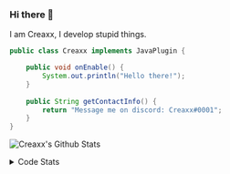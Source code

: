 ### Hi there 👋

I am Creaxx, I develop stupid things. 

```java
public class Creaxx implements JavaPlugin {

    public void onEnable() {
        System.out.println("Hello there!");
    }
    
    public String getContactInfo() {
        return "Message me on discord: Creaxx#0001";
    }
}
```

![Creaxx's Github Stats](https://github-readme-stats.vercel.app/api?username=CreaxxOG&show_icons=true&theme=dark&count_private=true)

<details>
  <summary>Code Stats</summary>

<!--START_SECTION:waka-->
![Code Time](http://img.shields.io/badge/Code%20Time-863%20hrs%2054%20mins-blue)

![Lines of code](https://img.shields.io/badge/From%20Hello%20World%20I%27ve%20Written-3%20Thousand%20lines%20of%20code-blue)

**🐱 My GitHub Data** 

> 🏆 482 Contributions in the Year 2022
 > 
> 📦 227.2 kB Used in GitHub's Storage 
 > 
> 🚫 Not Opted to Hire
 > 
> 📜 3 Public Repositories 
 > 
> 🔑 2 Private Repositories  
 > 
**I'm a Night 🦉** 

```text
🌞 Morning    8 commits      ░░░░░░░░░░░░░░░░░░░░░░░░░   2.65% 
🌆 Daytime    126 commits    ██████████░░░░░░░░░░░░░░░   41.72% 
🌃 Evening    147 commits    ████████████░░░░░░░░░░░░░   48.68% 
🌙 Night      21 commits     █░░░░░░░░░░░░░░░░░░░░░░░░   6.95%

```
📅 **I'm Most Productive on Tuesday** 

```text
Monday       52 commits     ████░░░░░░░░░░░░░░░░░░░░░   17.22% 
Tuesday      62 commits     █████░░░░░░░░░░░░░░░░░░░░   20.53% 
Wednesday    62 commits     █████░░░░░░░░░░░░░░░░░░░░   20.53% 
Thursday     33 commits     ██░░░░░░░░░░░░░░░░░░░░░░░   10.93% 
Friday       34 commits     ██░░░░░░░░░░░░░░░░░░░░░░░   11.26% 
Saturday     27 commits     ██░░░░░░░░░░░░░░░░░░░░░░░   8.94% 
Sunday       32 commits     ██░░░░░░░░░░░░░░░░░░░░░░░   10.6%

```


📊 **This Week I Spent My Time On** 

```text
💬 Programming Languages: 
Java                     17 hrs 5 mins       ██████████████████░░░░░░░   73.92% 
Kotlin                   3 hrs 40 mins       ████░░░░░░░░░░░░░░░░░░░░░   15.87% 
XML                      1 hr 54 mins        ██░░░░░░░░░░░░░░░░░░░░░░░   8.28% 
YAML                     17 mins             ░░░░░░░░░░░░░░░░░░░░░░░░░   1.29% 
Gradle                   4 mins              ░░░░░░░░░░░░░░░░░░░░░░░░░   0.3%

🔥 Editors: 
IntelliJ                 23 hrs 7 mins       █████████████████████████   100.0%

```

**I Mostly Code in Java** 

```text
Java                     6 repos             ████████████████░░░░░░░░░   66.67% 
EJS                      1 repo              ██░░░░░░░░░░░░░░░░░░░░░░░   11.11% 
Kotlin                   1 repo              ██░░░░░░░░░░░░░░░░░░░░░░░   11.11% 
Python                   1 repo              ██░░░░░░░░░░░░░░░░░░░░░░░   11.11%

```



 Last Updated on 07/09/2022 12:53:07 UTC
<!--END_SECTION:waka-->
</details>
